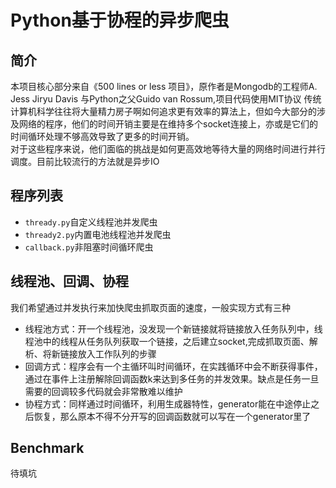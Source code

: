 # Python基于协程的异步爬虫

## 简介
本项目核心部分来自《500 lines or less 项目》，原作者是Mongodb的工程师A. Jess Jiryu Davis 与Python之父Guido van Rossum,项目代码使用MIT协议
传统计算机科学往往将大量精力房子啊如何追求更有效率的算法上，但如今大部分的涉及网络的程序，他们的时间开销主要是在维持多个socket连接上，亦或是它们的时间循环处理不够高效导致了更多的时间开销。  
对于这些程序来说，他们面临的挑战是如何更高效地等待大量的网络时间进行并行调度。目前比较流行的方法就是异步IO  
## 程序列表

+ `thready.py`自定义线程池并发爬虫  
+ `thready2.py`内置电池线程池并发爬虫
+ `callback.py`非阻塞时间循环爬虫


## 线程池、回调、协程
我们希望通过并发执行来加快爬虫抓取页面的速度，一般实现方式有三种  
+ 线程池方式：开一个线程池，没发现一个新链接就将链接放入任务队列中，线程池中的线程从任务队列获取一个链接，之后建立socket,完成抓取页面、解析、将新链接放入工作队列的步骤
+ 回调方式：程序会有一个主循环叫时间循环，在实践循环中会不断获得事件，通过在事件上注册解除回调函数k来达到多任务的并发效果。缺点是任务一旦需要的回调较多代码就会非常散难以维护
+ 协程方式：同样通过时间循环，利用生成器特性，generator能在中途停止之后恢复，那么原本不得不分开写的回调函数就可以写在一个generator里了

## Benchmark
待填坑
